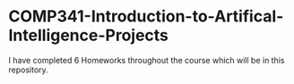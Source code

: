 # COMP341-Introduction-to-Artifical-Intelligence-Projects
I have completed 6 Homeworks throughout the course which will be in this repository.
